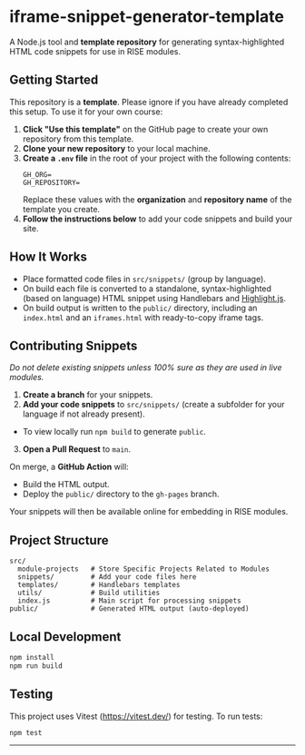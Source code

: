 # iframe-snippet-generator-template

A Node.js tool and **template repository** for generating syntax-highlighted HTML code snippets for use in RISE modules.

## Getting Started

This repository is a **template**. Please ignore if you have already completed this setup.
To use it for your own course:

1. **Click "Use this template"** on the GitHub page to create your own repository from this template.
2. **Clone your new repository** to your local machine.
3. **Create a `.env` file** in the root of your project with the following contents:
   ```
   GH_ORG=
   GH_REPOSITORY=
   ```
   Replace these values with the **organization** and **repository name** of the template you create.
4. **Follow the instructions below** to add your code snippets and build your site.

## How It Works

- Place formatted code files in `src/snippets/` (group by language).
- On build each file is converted to a standalone, syntax-highlighted (based on language) HTML snippet using Handlebars and [Highlight.js](https://highlightjs.org/).
- On build output is written to the `public/` directory, including an `index.html` and an `iframes.html` with ready-to-copy iframe tags.

## Contributing Snippets

_Do not delete existing snippets unless 100% sure as they are used in live modules._

1. **Create a branch** for your snippets.
2. **Add your code snippets** to `src/snippets/` (create a subfolder for your language if not already present).

- To view locally run `npm build` to generate `public`.

3. **Open a Pull Request** to `main`.

On merge, a **GitHub Action** will:

- Build the HTML output.
- Deploy the `public/` directory to the `gh-pages` branch.

Your snippets will then be available online for embedding in RISE modules.

## Project Structure

```
src/
  module-projects   # Store Specific Projects Related to Modules 
  snippets/         # Add your code files here
  templates/        # Handlebars templates
  utils/            # Build utilities
  index.js          # Main script for processing snippets
public/             # Generated HTML output (auto-deployed)
```

## Local Development

```sh
npm install
npm run build
```

## Testing

This project uses Vitest (https://vitest.dev/) for testing. To run tests:

```sh
npm test
```

---
